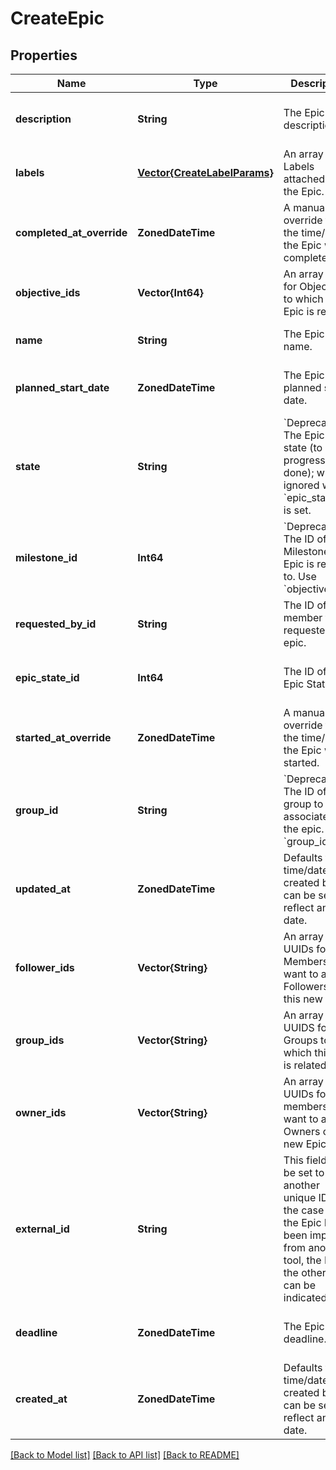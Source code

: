 # CreateEpic


## Properties
Name | Type | Description | Notes
------------ | ------------- | ------------- | -------------
**description** | **String** | The Epic&#39;s description. | [optional] [default to nothing]
**labels** | [**Vector{CreateLabelParams}**](CreateLabelParams.md) | An array of Labels attached to the Epic. | [optional] [default to nothing]
**completed_at_override** | **ZonedDateTime** | A manual override for the time/date the Epic was completed. | [optional] [default to nothing]
**objective_ids** | **Vector{Int64}** | An array of IDs for Objectives to which this Epic is related. | [optional] [default to nothing]
**name** | **String** | The Epic&#39;s name. | [default to nothing]
**planned_start_date** | **ZonedDateTime** | The Epic&#39;s planned start date. | [optional] [default to nothing]
**state** | **String** | &#x60;Deprecated&#x60; The Epic&#39;s state (to do, in progress, or done); will be ignored when &#x60;epic_state_id&#x60; is set. | [optional] [default to nothing]
**milestone_id** | **Int64** | &#x60;Deprecated&#x60; The ID of the Milestone this Epic is related to. Use &#x60;objective_ids&#x60;. | [optional] [default to nothing]
**requested_by_id** | **String** | The ID of the member that requested the epic. | [optional] [default to nothing]
**epic_state_id** | **Int64** | The ID of the Epic State. | [optional] [default to nothing]
**started_at_override** | **ZonedDateTime** | A manual override for the time/date the Epic was started. | [optional] [default to nothing]
**group_id** | **String** | &#x60;Deprecated&#x60; The ID of the group to associate with the epic. Use &#x60;group_ids&#x60;. | [optional] [default to nothing]
**updated_at** | **ZonedDateTime** | Defaults to the time/date it is created but can be set to reflect another date. | [optional] [default to nothing]
**follower_ids** | **Vector{String}** | An array of UUIDs for any Members you want to add as Followers on this new Epic. | [optional] [default to nothing]
**group_ids** | **Vector{String}** | An array of UUIDS for Groups to which this Epic is related. | [optional] [default to nothing]
**owner_ids** | **Vector{String}** | An array of UUIDs for any members you want to add as Owners on this new Epic. | [optional] [default to nothing]
**external_id** | **String** | This field can be set to another unique ID. In the case that the Epic has been imported from another tool, the ID in the other tool can be indicated here. | [optional] [default to nothing]
**deadline** | **ZonedDateTime** | The Epic&#39;s deadline. | [optional] [default to nothing]
**created_at** | **ZonedDateTime** | Defaults to the time/date it is created but can be set to reflect another date. | [optional] [default to nothing]


[[Back to Model list]](../README.md#models) [[Back to API list]](../README.md#api-endpoints) [[Back to README]](../README.md)


